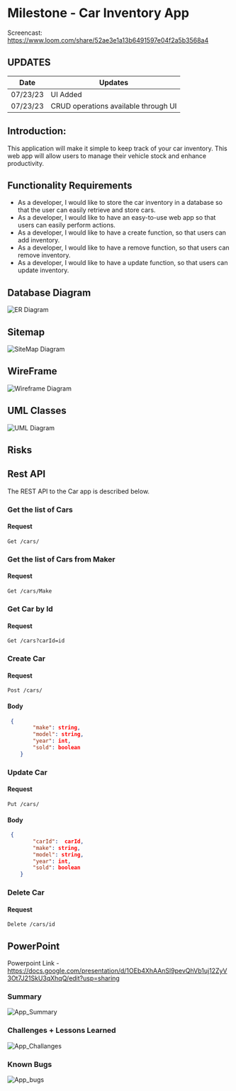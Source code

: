 # Milestone - Car Inventory App

Screencast: https://www.loom.com/share/52ae3e1a13b6491597e04f2a5b3568a4

## UPDATES
| Date | Updates |
| --- | ----------- |
| 07/23/23 | UI Added |
| 07/23/23 | CRUD operations available through UI |


## Introduction:
This application will make it simple to keep track of your car inventory. This web app will allow users to manage their vehicle stock and enhance productivity.
## Functionality Requirements
- As a developer, I would like to store the car inventory in a database so that the user can easily retrieve and store cars.
- As a developer, I would like to have an easy-to-use web app so that users can easily perform actions.
- As a developer, I would like to have a create function, so that users can add inventory.
- As a developer, I would like to have a remove function, so that users can remove inventory.
- As a developer, I would like to have a update function, so that users can update inventory.

## Database Diagram
![ER Diagram](CarDB.drawio.png)

## Sitemap
![SiteMap Diagram](Sitemap.drawio.png)

## WireFrame
![Wireframe Diagram](Wireframe.drawio.png)

## UML Classes
![UML Diagram](UML.drawio.png)

## Risks

## Rest API
The REST API to the Car app is described below.
### Get the list of Cars
 #### Request
    Get /cars/
### Get the list of Cars from Maker
 #### Request
    Get /cars/Make
### Get Car by Id
 #### Request
    Get /cars?carId=id
### Create Car
 #### Request
    Post /cars/
  #### Body
```json
 {
        "make": string,
        "model": string,
        "year": int,
        "sold": boolean
    }
```
### Update Car
 #### Request
    Put /cars/
  #### Body
```json
 {
        "carId":  carId,
        "make": string,
        "model": string,
        "year": int,
        "sold": boolean
    }
```
### Delete Car
 #### Request
    Delete /cars/id


## PowerPoint
Powerpoint Link - https://docs.google.com/presentation/d/1OEb4XhAAnSl9pevQhVb1uj12ZyV3Ot7J21SkU3qXhqQ/edit?usp=sharing

### Summary
![App_Summary](Milestone4_Summary.png)
### Challenges + Lessons Learned
![App_Challanges](Milestone4_Challanges.png)
### Known Bugs
![App_bugs](Milestone4_Bugs.png)
